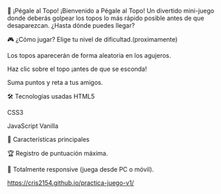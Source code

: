 
🎯 ¡Pégale al Topo!
¡Bienvenido a Pégale al Topo!
Un divertido mini-juego donde deberás golpear los topos lo más rápido posible antes de que desaparezcan.
¿Hasta dónde puedes llegar?

🎮 ¿Cómo jugar?
Elige tu nivel de dificultad.(proximamente)

Los topos aparecerán de forma aleatoria en los agujeros.

Haz clic sobre el topo ¡antes de que se esconda!

Suma puntos y reta a tus amigos.

🛠️ Tecnologías usadas
HTML5

CSS3

JavaScript Vanilla


🚀 Características principales


🏆 Registro de puntuación máxima.


📱 Totalmente responsive (juega desde PC o móvil).

https://cris2154.github.io/practica-juego-v1/

